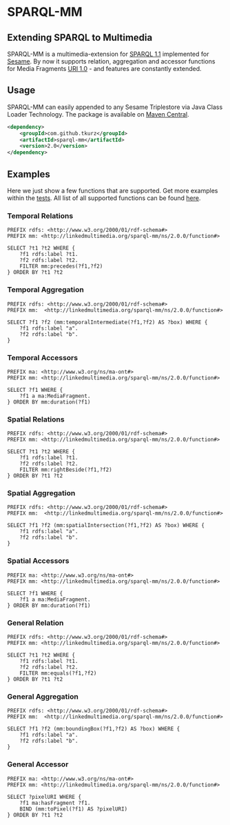 # SPARQL-MM
## Extending SPARQL to Multimedia

SPARQL-MM is a multimedia-extension for [SPARQL 1.1](http://www.w3.org/TR/sparql11-query/) implemented for [Sesame](http://www.openrdf.org/).
By now it supports relation, aggregation and accessor functions for Media Fragments [URI 1.0](http://www.w3.org/TR/media-frags/) - and features
are constantly extended.

## Usage
SPARQL-MM can easily appended to any Sesame Triplestore via Java Class Loader Technology. The package is available on
[Maven Central](http://search.maven.org/#artifactdetails%7Ccom.github.tkurz%7Csparql-mm%7C1.0%7Cjar).

```XML
<dependency>
    <groupId>com.github.tkurz</groupId>
    <artifactId>sparql-mm</artifactId>
    <version>2.0</version>
</dependency>
```

## Examples
Here we just show a few functions that are supported. Get more examples within the [tests](https://github.com/tkurz/sparql-mm/blob/master/src/test/java/com/github/tkurz/sparqlmm).
All list of all supported functions can be found [here](https://github.com/tkurz/sparql-mm/blob/master/ns/2.0.0/function/index.md).

### Temporal Relations

```SPARQL
PREFIX rdfs: <http://www.w3.org/2000/01/rdf-schema#>
PREFIX mm: <http://linkedmultimedia.org/sparql-mm/ns/2.0.0/function#>

SELECT ?t1 ?t2 WHERE {
    ?f1 rdfs:label ?t1.
    ?f2 rdfs:label ?t2.
    FILTER mm:precedes(?f1,?f2)
} ORDER BY ?t1 ?t2
```

### Temporal Aggregation

```SPARQL
PREFIX rdfs: <http://www.w3.org/2000/01/rdf-schema#>
PREFIX mm:  <http://linkedmultimedia.org/sparql-mm/ns/2.0.0/function#>

SELECT ?f1 ?f2 (mm:temporalIntermediate(?f1,?f2) AS ?box) WHERE {
    ?f1 rdfs:label "a".
    ?f2 rdfs:label "b".
}
```

### Temporal Accessors

```SPARQL
PREFIX ma: <http://www.w3.org/ns/ma-ont#>
PREFIX mm: <http://linkedmultimedia.org/sparql-mm/ns/2.0.0/function#>

SELECT ?f1 WHERE {
    ?f1 a ma:MediaFragment.
} ORDER BY mm:duration(?f1)
```

### Spatial Relations

```SPARQL
PREFIX rdfs: <http://www.w3.org/2000/01/rdf-schema#>
PREFIX mm: <http://linkedmultimedia.org/sparql-mm/ns/2.0.0/function#>

SELECT ?t1 ?t2 WHERE {
    ?f1 rdfs:label ?t1.
    ?f2 rdfs:label ?t2.
    FILTER mm:rightBeside(?f1,?f2)
} ORDER BY ?t1 ?t2
```

### Spatial Aggregation

```SPARQL
PREFIX rdfs: <http://www.w3.org/2000/01/rdf-schema#>
PREFIX mm:  <http://linkedmultimedia.org/sparql-mm/ns/2.0.0/function#>

SELECT ?f1 ?f2 (mm:spatialIntersection(?f1,?f2) AS ?box) WHERE {
    ?f1 rdfs:label "a".
    ?f2 rdfs:label "b".
}
```

### Spatial Accessors

```SPARQL
PREFIX ma: <http://www.w3.org/ns/ma-ont#>
PREFIX mm: <http://linkedmultimedia.org/sparql-mm/ns/2.0.0/function#>

SELECT ?f1 WHERE {
    ?f1 a ma:MediaFragment.
} ORDER BY mm:duration(?f1)
```

### General Relation

```SPARQL
PREFIX rdfs: <http://www.w3.org/2000/01/rdf-schema#>
PREFIX mm: <http://linkedmultimedia.org/sparql-mm/ns/2.0.0/function#>

SELECT ?t1 ?t2 WHERE {
    ?f1 rdfs:label ?t1.
    ?f2 rdfs:label ?t2.
    FILTER mm:equals(?f1,?f2)
} ORDER BY ?t1 ?t2
```

### General Aggregation

```SPARQL
PREFIX rdfs: <http://www.w3.org/2000/01/rdf-schema#>
PREFIX mm:  <http://linkedmultimedia.org/sparql-mm/ns/2.0.0/function#>

SELECT ?f1 ?f2 (mm:boundingBox(?f1,?f2) AS ?box) WHERE {
    ?f1 rdfs:label "a".
    ?f2 rdfs:label "b".
}
```

### General Accessor

```SPARQL
PREFIX ma: <http://www.w3.org/ns/ma-ont#>
PREFIX mm: <http://linkedmultimedia.org/sparql-mm/ns/2.0.0/function#>

SELECT ?pixelURI WHERE {
    ?f1 ma:hasFragment ?f1.
    BIND (mm:toPixel(?f1) AS ?pixelURI)
} ORDER BY ?t1 ?t2
```